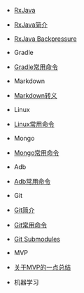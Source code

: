 - [RxJava](/rxjava)

 - [RxJava简介](/rxjava/rxjava.md)
 - [RxJava Backpressure](/rxjava/rxjava-backpressure.md)

- Gradle
 - [Gradle常用命令](gradle-command.md)

- Markdown
 - [Markdown转义](markdown-escape.md)

- Linux
 - [Linux常用命令](linux-command.md)

- Mongo
 - [Mongo常用命令](mongo-command.md)

- Adb
 - [Adb常用命令](adb-command.md)

- Git
 - [Git简介](git.md)
 - [Git常用命令](git-command.md)
 - [Git Submodules](git-submodules.md)

- MVP
 - [关于MVP的一点总结](mvp-summary.md)

- 机器学习